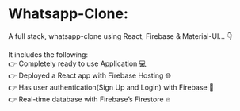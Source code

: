# Whatsapp-Clone:

A full stack, whatsapp-clone using React, Firebase & Material-UI... 👇 <br>

It includes the following: <br>
👉 Completely ready to use Application 💻 <br>
👉 Deployed a React app with Firebase Hosting 🌐 <br>
👉 Has user authentication(Sign Up and Login) with Firebase 🔑 <br>
👉 Real-time database with Firebase’s Firestore 🔥 <br>
